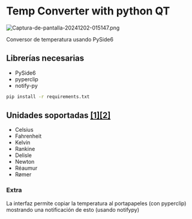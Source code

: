 # Temp Converter with python QT

![Captura-de-pantalla-20241202-015147.png](https://i.postimg.cc/kXTynTxr/Captura-de-pantalla-20241202-015147.png)

Conversor de temperatura usando PySide6

## Librerías necesarias

- PySide6
- pyperclip
- notify-py

```bash
pip install -r requirements.txt
```

## Unidades soportadas [[1]](https://en.wikipedia.org/wiki/Conversion_of_scales_of_temperature)[[2]](https://instrulearning.com/temperature/temperature-scales/)

- Celsius
- Fahrenheit
- Kelvin
- Rankine
- Delisle
- Newton
- Réaumur
- Rømer

### Extra
La interfaz permite copiar la temperatura al portapapeles (con pyperclip) mostrando una notificación de esto (usando notifypy)



